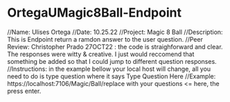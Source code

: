 # OrtegaUMagic8Ball-Endpoint
//Name: Ulises Ortega
//Date: 10.25.22
//Project: Magic 8 Ball
//Description: This is Endpoint return a ramdon answer to the user question.
//Peer Review: Christopher Prado 27OCT22 : the code is straighforward and clear. The responses were witty & creative. I just would reccomend that something be added so that I could jump to different question responses.
//Instructions: in the example bellow your local host will change, all you need to do is type question where it says Type Question Here
//Example: https://localhost:7106/Magic/Ball/replace with your questions <= here, the press enter.
